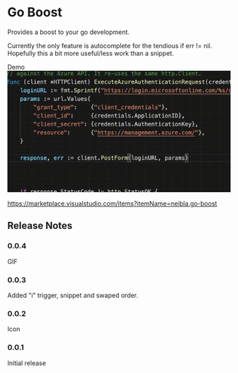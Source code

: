 # Go Boost
Provides a boost to your go development. 

Currently the only feature is autocomplete for the tendious if err != nil. Hopefully this a bit more useful/less work than a snippet.

Demo 
![](demo.gif)


https://marketplace.visualstudio.com/items?itemName=neibla.go-boost

## Release Notes

### 0.0.4
GIF

### 0.0.3
Added "i" trigger, snippet and swaped order. 

### 0.0.2
Icon

### 0.0.1

Initial release

